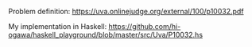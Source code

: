 <!--
{
  "title": "UVA 10032: Tug of War",
  "date": "2016-04-11T06:59:03.000Z",
  "category": "",
  "tags": [
    "algorithm",
    "haskell",
    "uva",
    "dp"
  ],
  "draft": false
}
-->

Problem definition: https://uva.onlinejudge.org/external/100/p10032.pdf

My implementation in Haskell: https://github.com/hi-ogawa/haskell_playground/blob/master/src/Uva/P10032.hs